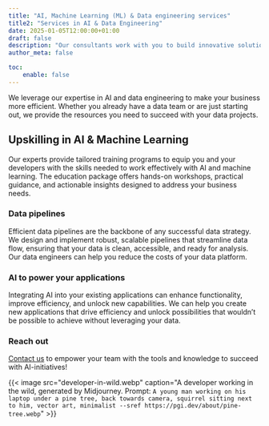 ```yaml
---
title: "AI, Machine Learning (ML) & Data engineering services"
title2: "Services in AI & Data Engineering"
date: 2025-01-05T12:00:00+01:00
draft: false
description: "Our consultants work with you to build innovative solutions for a sustainable and fair society. Get in touch today to make your operations more efficient using AI and ML!"
author_meta: false

toc:
    enable: false
---
```


We leverage our expertise in AI and data engineering to make your business more efficient. Whether you already have a data team or are just starting out, we provide the resources you need to succeed with your data projects.

## Upskilling in AI & Machine Learning

Our experts provide tailored training programs to equip you and your developers with the skills needed to work effectively with AI and machine learning. The education package offers hands-on workshops, practical guidance, and actionable insights designed to address your business needs.

### Data pipelines

Efficient data pipelines are the backbone of any successful data strategy. We design and implement robust, scalable pipelines that streamline data flow, ensuring that your data is clean, accessible, and ready for analysis. Our data engineers can help you reduce the costs of your data platform.

### AI to power your applications

Integrating AI into your existing applications can enhance functionality, improve efficiency, and unlock new capabilities. We can help you create new applications that drive efficiency and unlock possibilities that wouldn’t be possible to achieve without leveraging your data.

### Reach out 
[Contact us](/) to empower your team with the tools and knowledge to succeed with AI-initiatives!


{{< image src="developer-in-wild.webp" caption="A developer working in the wild, generated by Midjourney. Prompt: `A young man working on his laptop under a pine tree, back towards camera, squirrel sitting next to him, vector art, minimalist --sref https://pgi.dev/about/pine-tree.webp`" >}}
